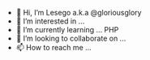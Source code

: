 - 👋 Hi, I’m Lesego a.k.a @gloriousglory
- 👀 I’m interested in ...
- 🌱 I’m currently learning ... PHP
- 💞️ I’m looking to collaborate on ...
- 📫 How to reach me ...

<!---
gloriousglory/gloriousglory is a ✨ special ✨ repository because its `README.md` (this file) appears on your GitHub profile.
You can click the Preview link to take a look at your changes.
--->
